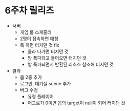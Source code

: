 6주차 릴리즈
====

* 서버
  - 게임 룸 스케줄러
  - 2명이 접속하면 매칭
  - 툭 하면 터지던 것 fix
    - 클라 나가면 터지던 것
    - 방 폭파되고 들어오면 터지던 것
    - 방 폭파되면서 반환된 리소스 참조해 터지던 것
* 클라
  - 몹 2종 추가
  - 로그인, 대기실 scene 추가
  - 버그 수정
    - 유령 플레이어
    - 어그로가 0이면 몹의 target이 null이 되어 터지던 것
